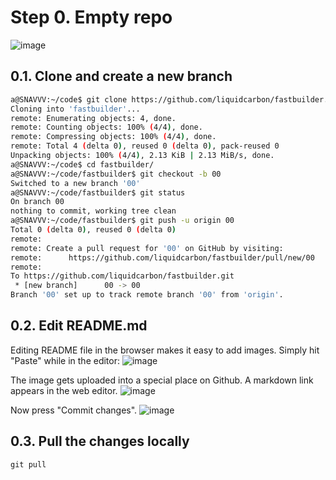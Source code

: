 # Step 0. Empty repo

![image](https://github.com/liquidcarbon/fastbuilder/assets/47034358/e15f6f32-fb49-4757-aef3-26510d27d953)

## 0.1. Clone and create a new branch

```bash
a@SNAVVV:~/code$ git clone https://github.com/liquidcarbon/fastbuilder.git
Cloning into 'fastbuilder'...
remote: Enumerating objects: 4, done.
remote: Counting objects: 100% (4/4), done.
remote: Compressing objects: 100% (4/4), done.
remote: Total 4 (delta 0), reused 0 (delta 0), pack-reused 0
Unpacking objects: 100% (4/4), 2.13 KiB | 2.13 MiB/s, done.
a@SNAVVV:~/code$ cd fastbuilder/
a@SNAVVV:~/code/fastbuilder$ git checkout -b 00
Switched to a new branch '00'
a@SNAVVV:~/code/fastbuilder$ git status
On branch 00
nothing to commit, working tree clean
a@SNAVVV:~/code/fastbuilder$ git push -u origin 00
Total 0 (delta 0), reused 0 (delta 0)
remote:
remote: Create a pull request for '00' on GitHub by visiting:
remote:      https://github.com/liquidcarbon/fastbuilder/pull/new/00
remote:
To https://github.com/liquidcarbon/fastbuilder.git
 * [new branch]      00 -> 00
Branch '00' set up to track remote branch '00' from 'origin'.
```


## 0.2. Edit README.md

Editing README file in the browser makes it easy to add images.  Simply hit "Paste" while in the editor:
![image](https://github.com/liquidcarbon/fastbuilder/assets/47034358/224976b4-7b80-43da-bf5a-bed8cec99086)

The image gets uploaded into a special place on Github.  A markdown link appears in the web editor.
![image](https://github.com/liquidcarbon/fastbuilder/assets/47034358/340ed960-ae35-444f-8298-e9c25c010a98)

Now press "Commit changes".
![image](https://github.com/liquidcarbon/fastbuilder/assets/47034358/fff67f6c-f8d0-45a9-969d-18a854e53b0c)


## 0.3. Pull the changes locally

`git pull`
